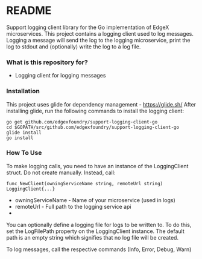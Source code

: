 # README #
Support logging client library for the Go implementation of EdgeX microservices.  This project contains a logging client used to log messages.  Logging a message will send the log to the logging microservice, print the log to stdout and (optionally) write the log to a log file.

### What is this repository for? ###
* Logging client for logging messages

### Installation ###
This project uses glide for dependency management - https://glide.sh/
After installing glide, run the following commands to install the logging client:
```
go get github.com/edgexfoundry/support-logging-client-go
cd $GOPATH/src/github.com/edgexfoundry/support-logging-client-go
glide install
go install
```

### How To Use ###
To make logging calls, you need to have an instance of the LoggingClient struct.  Do not create manually.  Instead, call:
```
func NewClient(owningServiceName string, remoteUrl string) LoggingClient{...}
```
* owningServiceName - Name of your microservice (used in logs)
* remoteUrl - Full path to the logging service api
* 

You can optionally define a logging file for logs to be written to.  To do this, set the LogFilePath property on the LoggingClient instance.  The default path is an empty string which signifies that no log file will be created.

To log messages, call the respective commands (Info, Error, Debug, Warn)
